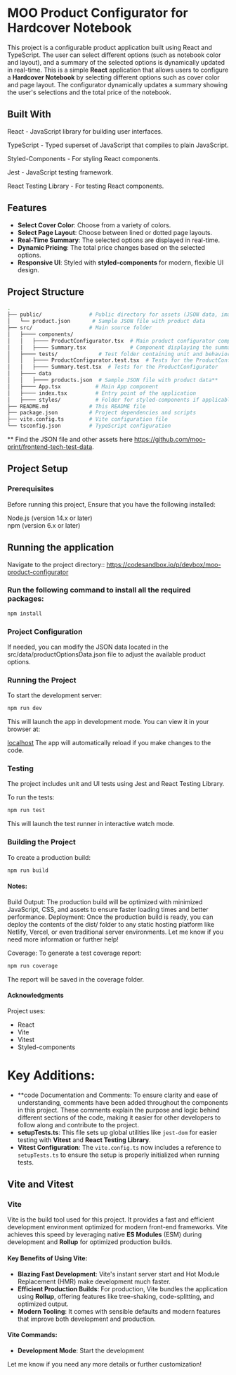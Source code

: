 # MOO Product Configurator for Hardcover Notebook

This project is a configurable product application built using React and TypeScript. The user can select different options (such as notebook color and layout), and a summary of the selected options is dynamically updated in real-time.
This is a simple **React** application that allows users to configure a **Hardcover Notebook** by selecting different options such as cover color and page layout. The configurator dynamically updates a summary showing the user's selections and the total price of the notebook.

## Built With

React - JavaScript library for building user interfaces.

TypeScript - Typed superset of JavaScript that compiles to plain JavaScript.

Styled-Components - For styling React components.

Jest - JavaScript testing framework.

React Testing Library - For testing React components.

## Features

- **Select Cover Color**: Choose from a variety of colors.
- **Select Page Layout**: Choose between lined or dotted page layouts.
- **Real-Time Summary**: The selected options are displayed in real-time.
- **Dynamic Pricing**: The total price changes based on the selected options.
- **Responsive UI**: Styled with **styled-components** for modern, flexible UI design.

## Project Structure

```bash
.
├── public/               # Public directory for assets (JSON data, images)
│   └── product.json       # Sample JSON file with product data
├── src/                  # Main source folder
│   ├──── components/
│   │   ├──── ProductConfigurator.tsx  # Main product configurator component
│   │   ├──── Summary.tsx              # Component displaying the summary of selected options
│   ├──── tests/             # Test folder containing unit and behavioral tests
│   │   ├──── ProductConfigurator.test.tsx  # Tests for the ProductConfigurator
│   │   ├──── Summary.test.tsx  # Tests for the ProductConfigurator
│   ├──── data
│   │   ├──── products.json  # Sample JSON file with product data**
│   ├──── App.tsx           # Main App component
│   ├──── index.tsx         # Entry point of the application
│   ├──── styles/           # Folder for styled-components if applicable
├── README.md             # This README file
├── package.json          # Project dependencies and scripts
├── vite.config.ts        # Vite configuration file
└── tsconfig.json         # TypeScript configuration

```

\*\* Find the JSON file and other assets here https://github.com/moo-print/frontend-tech-test-data.

## Project Setup

### Prerequisites

Before running this project, Ensure that you have the following installed:

Node.js (version 14.x or later)  
npm (version 6.x or later)

## Running the application

Navigate to the project directory:: https://codesandbox.io/p/devbox/moo-product-configurator

### Run the following command to install all the required packages:

```bash
npm install
```

### Project Configuration

If needed, you can modify the JSON data located in the src/data/productOptionsData.json file to adjust the available product options.

### Running the Project

To start the development server:

```bash
npm run dev
```

This will launch the app in development mode. You can view it in your browser at:

[localhost](http://localhost:5173/)
The app will automatically reload if you make changes to the code.

### Testing

The project includes unit and UI tests using Jest and React Testing Library.

To run the tests:

```bash
npm run test
```

This will launch the test runner in interactive watch mode.

### Building the Project

To create a production build:

```bash
npm run build
```

#### Notes:

Build Output: The production build will be optimized with minimized JavaScript, CSS, and assets to ensure faster loading times and better performance.
Deployment: Once the production build is ready, you can deploy the contents of the dist/ folder to any static hosting platform like Netlify, Vercel, or even traditional server environments.
Let me know if you need more information or further help!

Coverage:
To generate a test coverage report:

```bash
npm run coverage
```

The report will be saved in the coverage folder.

#### Acknowledgments

Project uses:

- React
- Vite
- Vitest
- Styled-components

# Key Additions:

- \*\*code Documentation and Comments: To ensure clarity and ease of understanding, comments have been added throughout the components in this project. These comments explain the purpose and logic behind different sections of the code, making it easier for other developers to follow along and contribute to the project.
- **setupTests.ts**: This file sets up global utilities like `jest-dom` for easier testing with **Vitest** and **React Testing Library**.
- **Vitest Configuration**: The `vite.config.ts` now includes a reference to `setupTests.ts` to ensure the setup is properly initialized when running tests.

## Vite and Vitest

### Vite

Vite is the build tool used for this project. It provides a fast and efficient development environment optimized for modern front-end frameworks. Vite achieves this speed by leveraging native **ES Modules** (ESM) during development and **Rollup** for optimized production builds.

#### Key Benefits of Using Vite:

- **Blazing Fast Development**: Vite's instant server start and Hot Module Replacement (HMR) make development much faster.
- **Efficient Production Builds**: For production, Vite bundles the application using **Rollup**, offering features like tree-shaking, code-splitting, and optimized output.
- **Modern Tooling**: It comes with sensible defaults and modern features that improve both development and production.

#### Vite Commands:

- **Development Mode**: Start the development

Let me know if you need any more details or further customization!
